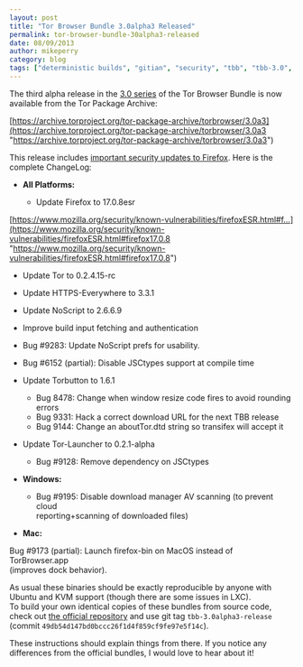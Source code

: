 ```yaml
---
layout: post
title: "Tor Browser Bundle 3.0alpha3 Released"
permalink: tor-browser-bundle-30alpha3-released
date: 08/09/2013
author: mikeperry
category: blog
tags: ["deterministic builds", "gitian", "security", "tbb", "tbb-3.0", "tor browser", "tor browser bundle", "tor-browser-bundle"]
---
```


The third alpha release in the [3.0 series](https://blog.torproject.org/category/tags/tbb-30) of the Tor Browser Bundle is now available from the Tor Package Archive:

[https://archive.torproject.org/tor-package-archive/torbrowser/3.0a3](https://archive.torproject.org/tor-package-archive/torbrowser/3.0a3 "https://archive.torproject.org/tor-package-archive/torbrowser/3.0a3")

This release includes [important security updates to Firefox](https://www.mozilla.org/security/known-vulnerabilities/firefoxESR.html#firefox17.0.8). Here is the complete ChangeLog:

- **All Platforms:**

  - Update Firefox to 17.0.8esr

[https://www.mozilla.org/security/known-vulnerabilities/firefoxESR.html#f...](https://www.mozilla.org/security/known-vulnerabilities/firefoxESR.html#firefox17.0.8 "https://www.mozilla.org/security/known-vulnerabilities/firefoxESR.html#firefox17.0.8")

  - Update Tor to 0.2.4.15-rc
  - Update HTTPS-Everywhere to 3.3.1
  - Update NoScript to 2.6.6.9
  - Improve build input fetching and authentication
  - Bug #9283: Update NoScript prefs for usability.
  - Bug #6152 (partial): Disable JSCtypes support at compile time
  - Update Torbutton to 1.6.1

    - Bug 8478: Change when window resize code fires to avoid rounding errors
    - Bug 9331: Hack a correct download URL for the next TBB release
    - Bug 9144: Change an aboutTor.dtd string so transifex will accept it
  - Update Tor-Launcher to 0.2.1-alpha

    - Bug #9128: Remove dependency on JSCtypes
- **Windows:**

  - Bug #9195: Disable download manager AV scanning (to prevent cloud  
 reporting+scanning of downloaded files)
- **Mac:**

Bug #9173 (partial): Launch firefox-bin on MacOS instead of TorBrowser.app  
 (improves dock behavior).

As usual these binaries should be exactly reproducible by anyone with Ubuntu and KVM support (though there are some issues in LXC).  
To build your own identical copies of these bundles from source code, check out [the official repository](https://gitweb.torproject.org/builders/tor-browser-bundle.git) and use git tag `tbb-3.0alpha3-release` (commit `49db54d147bd0bccc26f1d4f859cf9fe97e5f14c`).

These instructions should explain things from there. If you notice any differences from the official bundles, I would love to hear about it!

